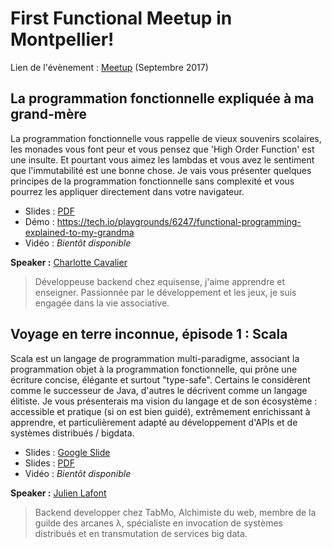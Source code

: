 # First Functional Meetup in Montpellier!

Lien de l'évènement : [Meetup](https://www.meetup.com/fr-FR/Functional-Programming-Montpellier/events/242262544/) (Septembre 2017)

## La programmation fonctionnelle expliquée à ma grand-mère 

La programmation fonctionnelle vous rappelle de vieux souvenirs scolaires, les monades 
vous font peur et vous pensez que 'High Order Function' est une insulte. Et pourtant 
vous aimez les lambdas et vous avez le sentiment que l'immutabilité est une bonne 
chose. Je vais vous présenter quelques principes de la programmation fonctionnelle sans 
complexité et vous pourrez les appliquer directement dans votre navigateur.

 * Slides : [PDF](https://github.com/Functional-Programming-Montpellier/slides/raw/master/meetup-001-sept-2017/Functional%20Programming%20Explained%20to%20my%20grandma.pdf)
 * Démo : https://tech.io/playgrounds/6247/functional-programming-explained-to-my-grandma
 * Vidéo : _Bientôt disponible_

**Speaker :** [Charlotte Cavalier](https://twitter.com/cavalierch)

> Développeuse backend chez equisense, j'aime apprendre et enseigner. Passionnée par 
le développement et les jeux, je suis engagée dans la vie associative.

## Voyage en terre inconnue, épisode 1 : Scala

Scala est un langage de programmation multi-paradigme, associant la programmation objet 
à la programmation fonctionnelle, qui prône une écriture concise, élégante et surtout 
"type-safe". Certains le considèrent comme le successeur de Java, d'autres le décrivent 
comme un langage élitiste. Je vous présenterais ma vision du langage et de son 
écosystème : accessible et pratique (si on est bien guidé), extrêmement enrichissant à 
apprendre, et particulièrement adapté au développement d'APIs et de systèmes distribués 
/ bigdata.

 * Slides : [Google Slide](http://bit.ly/meetup-fp-scala)
 * Slides : [PDF](https://github.com/Functional-Programming-Montpellier/slides/raw/master/meetup-001-sept-2017/Voyage%20en%20terres%20inconnues%20-%20S01E01%20-%20Scala.pdf)
 * Vidéo : _Bientôt disponible_

**Speaker :** [Julien Lafont](http://twitter.com/julien_lafont)

> Backend developper chez TabMo, Alchimiste du web, membre de la guilde des arcanes λ, 
spécialiste en invocation de systèmes distribués et en transmutation de services big 
data.
